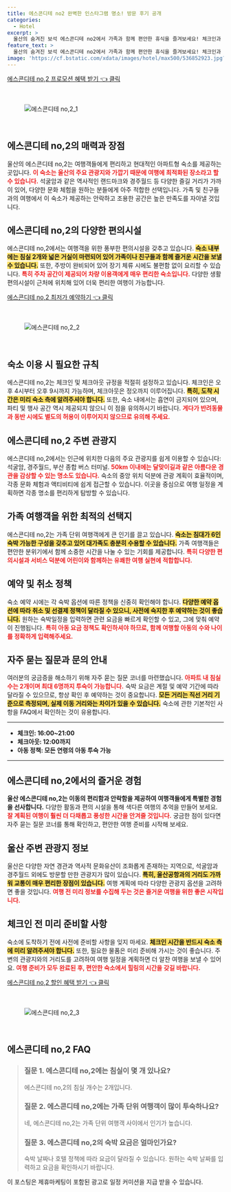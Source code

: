 ```yaml
---
title: 에스콘디테 no2 완벽한 인스타그램 명소! 방문 후기 공개
categories:
  - Hotel
excerpt: >
  울산의 숨겨진 보석 에스콘디테 no2에서 가족과 함께 편안한 휴식을 즐겨보세요! 체크인과 체크아웃 시간 아동 정책까지 완벽하게 맞춰드립니다. 아름다운 여행을 위한 최적의 선택!
feature_text: >
  울산의 숨겨진 보석 에스콘디테 no2에서 가족과 함께 편안한 휴식을 즐겨보세요! 체크인과 체크아웃 시간 아동 정책까지 완벽하게 맞춰드립니다. 아름다운 여행을 위한 최적의 선택!
image: 'https://cf.bstatic.com/xdata/images/hotel/max500/536852923.jpg?k=aa70638a26ff899a9f0a3aa445fec43db9e751f08349c5d650129a84fd953d95&o=&hp=1'
---
```


<p><a class="modoo-button" href="https://tinyurl.com/25oznmvp" rel="nofollow noopener">에스콘디테 no,2 프로모션 혜택 받기 👈 클릭</a></p><br/>
<figure class="image"><img alt="에스콘디테 no,2_1" src="https://cf.bstatic.com/xdata/images/hotel/max1024x768/536852554.jpg?k=f7fe4c53fe20ea2e8b45072259db336629e0ebf9515e3f40d559d38bce3f5159&amp;o=&amp;hp=1"/></figure><br/>

<h2 id="에스콘디테_노2_소개">에스콘디테 no,2의 매력과 장점</h2>
<p>울산의 에스콘디테 no,2는 여행객들에게 편리하고 현대적인 아파트형 숙소를 제공하는 곳입니다. <b><span style="color: #ee2323;">이 숙소는 울산의 주요 관광지와 가깝기 때문에 여행에 최적화된 장소라고 할 수 있습니다.</span></b> 석굴암과 같은 역사적인 랜드마크와 경주월드 등 다양한 즐길 거리가 가까이 있어, 다양한 문화 체험을 원하는 분들에게 아주 적합한 선택입니다. 가족 및 친구들과의 여행에서 이 숙소가 제공하는 안락하고 조용한 공간은 높은 만족도를 자아낼 것입니다.</p>
<h2 id="에스콘디테_노2_편의시설">에스콘디테 no,2의 다양한 편의시설</h2>
<p>에스콘디테 no,2에서는 여행객을 위한 풍부한 편의시설을 갖추고 있습니다. <b><span style="background-color: #ffe066;">숙소 내부에는 침실 2개와 넓은 거실이 마련되어 있어 가족이나 친구들과 함께 즐거운 시간을 보낼 수 있습니다.</span></b> 또한, 주방이 완비되어 있어 장기 체류 시에도 불편함 없이 요리할 수 있습니다. <b><span style="color: #ee2323;">특히 주차 공간이 제공되어 차량 이용객에게 매우 편리한 숙소입니다.</span></b> 다양한 생활 편의시설이 근처에 위치해 있어 더욱 편리한 여행이 가능합니다.</p>
<p><a class="modoo-button" href="https://tinyurl.com/25oznmvp" rel="nofollow noopener">에스콘디테 no,2 최저가 예약하기 👈 클릭</a></p><br/>
<figure class="image"><img alt="에스콘디테 no,2_2" src="https://cf.bstatic.com/xdata/images/hotel/max500/536852923.jpg?k=aa70638a26ff899a9f0a3aa445fec43db9e751f08349c5d650129a84fd953d95&amp;o=&amp;hp=1"/></figure><br/>
<h2 id="에스콘디테_노2_이용규칙">숙소 이용 시 필요한 규칙</h2>
<p>에스콘디테 no,2는 체크인 및 체크아웃 규정을 적절히 설정하고 있습니다. 체크인은 오후 4시부터 오후 9시까지 가능하며, 체크아웃은 정오까지 이루어집니다. <b><span style="background-color: #ffe066;">특히, 도착 시간은 미리 숙소 측에 알려주셔야 합니다.</span></b> 또한, 숙소 내에서는 흡연이 금지되어 있으며, 파티 및 행사 공간 역시 제공되지 않으니 이 점을 유의하시기 바랍니다. <b><span style="color: #ee2323;">게다가 반려동물과 동반 시에도 별도의 허용이 이루어지지 않으므로 유의해 주세요.</span></b></p>
<h2 id="에스콘디테_노2_주변관광지">에스콘디테 no,2 주변 관광지</h2>
<p>에스콘디테 no,2에서는 인근에 위치한 다음의 주요 관광지를 쉽게 이용할 수 있습니다: 석굴암, 경주월드, 부산 종합 버스 터미널. <b><span style="color: #ee2323;">50km 이내에는 달맞이길과 같은 아름다운 경관을 감상할 수 있는 명소도 있습니다.</span></b> 숙소의 중앙 위치 덕분에 관광 계획이 효율적이며, 각종 문화 체험과 액티비티에 쉽게 접근할 수 있습니다. 이곳을 중심으로 여행 일정을 계획하면 각종 명소를 편리하게 탐방할 수 있습니다.</p>
<h2 id="가족여행_최적의_숙소">가족 여행객을 위한 최적의 선택지</h2>
<p>에스콘디테 no,2는 가족 단위 여행객에게 큰 인기를 끌고 있습니다. <b><span style="background-color: #ffe066;">숙소는 침대가 6인 숙박 가능한 구성을 갖추고 있어 대가족도 충분히 수용할 수 있습니다.</span></b> 가족 여행객들은 편안한 분위기에서 함께 소중한 시간을 나눌 수 있는 기회를 제공합니다. <b><span style="color: #ee2323;">특히 다양한 편의시설과 서비스 덕분에 어린이와 함께하는 유쾌한 여행 실현에 적합합니다.</span></b></p>
<h2 id="예약정보_및_취소정책">예약 및 취소 정책</h2>
<p>숙소 예약 시에는 각 숙박 옵션에 따른 정책을 신중히 확인해야 합니다. <b><span style="background-color: #ffe066;">다양한 예약 옵션에 따라 취소 및 선결제 정책이 달라질 수 있으니, 사전에 숙지한 후 예약하는 것이 좋습니다.</span></b> 원하는 숙박일정을 입력하면 관련 요금을 빠르게 확인할 수 있고, 그에 맞춰 예약이 진행됩니다. <b><span style="color: #ee2323;">특히 아동 요금 정책도 확인하셔야 하므로, 함께 여행할 아동의 수와 나이를 정확하게 입력해주세요.</span></b></p>
<h2 id="자주묻는질문_및_문의안내">자주 묻는 질문과 문의 안내</h2>
<p>여러분의 궁금증을 해소하기 위해 자주 묻는 질문 코너를 마련했습니다. <b><span style="color: #ee2323;">아파트 내 침실 수는 2개이며 최대 6명까지 투숙이 가능합니다.</span></b> 숙박 요금은 계절 및 예약 기간에 따라 달라질 수 있으므로, 항상 확인 후 예약하는 것이 중요합니다. <b><span style="background-color: #ffe066;">모든 거리는 직선 거리 기준으로 측정되며, 실제 이동 거리와는 차이가 있을 수 있습니다.</span></b> 숙소에 관한 기본적인 사항을 FAQ에서 확인하는 것이 유용합니다.</p>
<hr/>
<ul>
<li><b>체크인: 16:00~21:00</b></li>
<li><b>체크아웃: 12:00까지</b></li>
<li><b>아동 정책: 모든 연령의 아동 투숙 가능</b></li>
</ul>
<hr/>
<h2 id="에스콘디테_노2_경험">에스콘디테 no,2에서의 즐거운 경험</h2>
<p><b>울산 에스콘디테 no,2는 이동의 편리함과 안락함을 제공하여 여행객들에게 특별한 경험을 선사합니다.</b> 다양한 활동과 편의 시설을 통해 색다른 여행의 추억을 만들어 보세요. <b><span style="color: #ee2323;">잘 계획된 여행이 훨씬 더 다채롭고 풍성한 시간을 안겨줄 것입니다.</span></b> 궁금한 점이 있다면 자주 묻는 질문 코너를 통해 확인하고, 편안한 여행 준비를 시작해 보세요.</p>
<h2 id="울산_관광지정보">울산 주변 관광지 정보</h2>
<p>울산은 다양한 자연 경관과 역사적 문화유산이 조화롭게 존재하는 지역으로, 석굴암과 경주월드 외에도 방문할 만한 관광지가 많이 있습니다. <b><span style="background-color: #ffe066;">특히, 울산공항과의 거리도 가까워 교통이 매우 편리한 장점이 있습니다.</span></b> 여행 계획에 따라 다양한 관광지 옵션을 고려하면 좋을 것입니다. <b><span style="color: #ee2323;">여행 전 미리 정보를 수집해 두는 것은 즐거운 여행을 위한 좋은 시작입니다.</span></b></p>
<h2 id="체크인_전_준비사항">체크인 전 미리 준비할 사항</h2>
<p>숙소에 도착하기 전에 사전에 준비할 사항을 잊지 마세요. <b><span style="background-color: #ffe066;">체크인 시간을 반드시 숙소 측에 미리 알려주셔야 합니다.</span></b> 또한, 필요한 물품은 미리 준비해 가시는 것이 좋습니다. 주변의 관광지와의 거리도를 고려하여 여행 일정을 계획하면 더 알찬 여행을 보낼 수 있어요. <b><span style="color: #ee2323;">여행 준비가 모두 완료된 후, 편안한 숙소에서 힐링의 시간을 갖길 바랍니다.</span></b></p>

<p><a class="modoo-button" href="https://tinyurl.com/25oznmvp" rel="nofollow noopener">에스콘디테 no,2 할인 혜택 받기 👈 클릭</a></p><br>

<figure class="image"><img src="https://cf.bstatic.com/xdata/images/hotel/max500/536852714.jpg?k=ee1b5478e169a41a8a2d4ed8e426d4ae5b33b629907e2d34515c08875e97f6ea&o=&hp=1" alt="에스콘디테 no,2_3"></figure><br>
<h2 id="에스콘디테 no,2_FAQ">에스콘디테 no,2 FAQ</h2>
<div itemscope="" itemtype="https://schema.org/FAQPage"> 
<blockquote> 
<div itemscope="" itemprop="mainEntity" itemtype="https://schema.org/Question"> 
<h3 id="질문_1" itemprop="name">질문 1. 에스콘디테 no,2에는 침실이 몇 개 있나요?</h3> 
<div itemscope="" itemprop="acceptedAnswer" itemtype="https://schema.org/Answer"> 
<span itemprop="text"> 
<p>에스콘디테 no,2의 침실 개수는 2개입니다.</p> 
</span> 
</div> 
</div> 

<div itemscope="" itemprop="mainEntity" itemtype="https://schema.org/Question"> 
<h3 id="질문_2" itemprop="name">질문 2. 에스콘디테 no,2에는 가족 단위 여행객이 많이 투숙하나요?</h3> 
<div itemscope="" itemprop="acceptedAnswer" itemtype="https://schema.org/Answer"> 
<span itemprop="text"> 
<p>네, 에스콘디테 no,2는 가족 단위 여행객 사이에서 인기가 높습니다.</p> 
</span> 
</div> 
</div> 

<div itemscope="" itemprop="mainEntity" itemtype="https://schema.org/Question"> 
<h3 id="질문_3" itemprop="name">질문 3. 에스콘디테 no,2의 숙박 요금은 얼마인가요?</h3> 
<div itemscope="" itemprop="acceptedAnswer" itemtype="https://schema.org/Answer"> 
<span itemprop="text"> 
<p>숙박 날짜나 호텔 정책에 따라 요금이 달라질 수 있습니다. 원하는 숙박 날짜를 입력하고 요금을 확인하시기 바랍니다.</p> 
</span> 
</div> 
</div> 
</blockquote> 
</div><p>이 포스팅은 제휴마케팅이 포함된 광고로 일정 커미션을 지급 받을 수 있습니다.</p>

